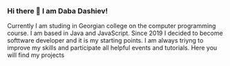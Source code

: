 ### Hi there 👋 I am Daba Dashiev!
Currently I am studing in Georgian college on the computer programming course. I am based in Java and JavaScript.
Since 2019 I decided to become softtware developer and it is my starting points.
I am always triyng to improve my skills and participate all helpful events and tutorials.
Here you will find my projects



<!--
**Daba314/Daba314** is a ✨ _special_ ✨ repository because its `README.md` (this file) appears on your GitHub profile.

Here are some ideas to get you started:

- 🔭 I’m currently working on ...
- 🌱 I’m currently learning ...
- 👯 I’m looking to collaborate on ...
- 🤔 I’m looking for help with ...
- 💬 Ask me about ...
- 📫 How to reach me: ...
- 😄 Pronouns: ...
- ⚡ Fun fact: ...
-->
